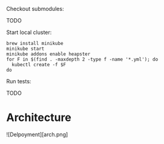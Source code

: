 
Checkout submodules:

  TODO

Start local cluster:

    brew install minikube
    minikube start
    minikube addons enable heapster
    for F in $(find . -maxdepth 2 -type f -name '*.yml'); do
      kubectl create -f $F
    do

Run tests:

  TODO

# Architecture

![Delpoyment][arch.png]
